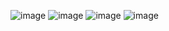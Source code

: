 ![image](https://github.com/IgorAguiar-Giro/RestAPI/assets/80079216/77ac7fb9-31e8-4034-aa77-0bffd57869a0)
![image](https://github.com/IgorAguiar-Giro/RestAPI/assets/80079216/15610921-d6be-41e9-aaf9-454d6ecff5be)
![image](https://github.com/IgorAguiar-Giro/RestAPI/assets/80079216/56f1ecc3-5af9-46d5-bdab-613b045cc575)
![image](https://github.com/IgorAguiar-Giro/RestAPI/assets/80079216/92c0fbf7-b071-41eb-b441-6a3ebb246c7e)
